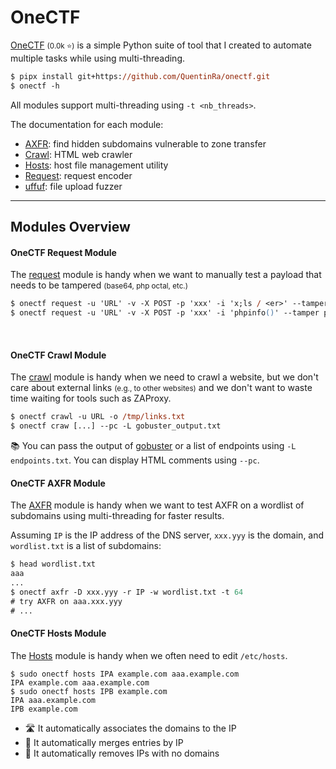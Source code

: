 # OneCTF

<div class="row row-cols-lg-2"><div>

[OneCTF](https://github.com/QuentinRa/onectf/) <small>(0.0k ⭐)</small> is a simple Python suite of tool that I created to automate multiple tasks while using multi-threading.

```ps
$ pipx install git+https://github.com/QuentinRa/onectf.git
$ onectf -h
```

All modules support multi-threading using `-t <nb_threads>`.
</div><div>

The documentation for each module:

* [AXFR](https://github.com/QuentinRa/onectf/blob/main/docs/axfr.md): find hidden subdomains vulnerable to zone transfer
* [Crawl](https://github.com/QuentinRa/onectf/blob/main/docs/crawl.md): HTML web crawler
* [Hosts](https://github.com/QuentinRa/onectf/blob/main/docs/hosts.md): host file management utility
* [Request](https://github.com/QuentinRa/onectf/blob/main/docs/request.md): request encoder
* [uffuf](https://github.com/QuentinRa/onectf/blob/main/docs/uffuf.md): file upload fuzzer
</div></div>

<hr class="sep-both">

## Modules Overview

<div class="row row-cols-lg-2"><div>

#### OneCTF Request Module

The [request](https://github.com/QuentinRa/onectf/blob/main/docs/request.md) module is handy when we want to manually test a payload that needs to be tampered <small>(base64, php octal, etc.)</small>

```ps
$ onectf request -u 'URL' -v -X POST -p 'xxx' -i 'x;ls / <er>' --tamper aliases,space2tab
$ onectf request -u 'URL' -v -X POST -p 'xxx' -i 'phpinfo()' --tamper php_octal
```

<br>

#### OneCTF Crawl Module

The [crawl](https://github.com/QuentinRa/onectf/blob/main/docs/crawl.md) module is handy when we need to crawl a website, but we don't care about external links <small>(e.g., to other websites)</small> and we don't want to waste time waiting for tools such as ZAProxy.

```ps
$ onectf crawl -u URL -o /tmp/links.txt
$ onectf craw [...] --pc -L gobuster_output.txt
```

📚 You can pass the output of [gobuster](/cybersecurity/red-team/tools/enumeration/web/gobuster.md)  or a list of endpoints using `-L endpoints.txt`. You can display HTML comments using `--pc`.
</div><div>

#### OneCTF AXFR Module

The [AXFR](https://github.com/QuentinRa/onectf/blob/main/docs/axfr.md) module is handy when we want to test AXFR on a wordlist of subdomains using multi-threading for faster results.

Assuming `IP` is the IP address of the DNS server, `xxx.yyy` is the domain, and `wordlist.txt` is a list of subdomains:

```ps
$ head wordlist.txt
aaa
...
$ onectf axfr -D xxx.yyy -r IP -w wordlist.txt -t 64
# try AXFR on aaa.xxx.yyy
# ...
```

#### OneCTF Hosts Module

The [Hosts](https://github.com/QuentinRa/onectf/blob/main/docs/hosts.md) module is handy when we often need to edit `/etc/hosts`.

```shell!
$ sudo onectf hosts IPA example.com aaa.example.com
IPA example.com aaa.example.com
$ sudo onectf hosts IPB example.com
IPA aaa.example.com
IPB example.com
```

* 🛣️ It automatically associates the domains to the IP
* 🧼 It automatically merges entries by IP
* 🧹 It automatically removes IPs with no domains
</div></div>